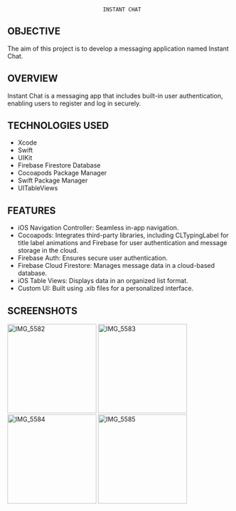                                   INSTANT CHAT 
OBJECTIVE
---
The aim of this project is to develop a messaging application named Instant Chat.

OVERVIEW
---
Instant Chat is a messaging app that includes built-in user authentication, enabling users to register and log in securely.

TECHNOLOGIES USED
---
* Xcode
* Swift
* UIKit
* Firebase Firestore Database
* Cocoapods Package Manager
* Swift Package Manager
* UITableViews

FEATURES
---
* iOS Navigation Controller: Seamless in-app navigation.
* Cocoapods: Integrates third-party libraries, including CLTypingLabel for title label animations and Firebase for user authentication and message storage in the cloud.
* Firebase Auth: Ensures secure user authentication.
* Firebase Cloud Firestore: Manages message data in a cloud-based database.
* iOS Table Views: Displays data in an organized list format.
* Custom UI: Built using .xib files for a personalized interface.

SCREENSHOTS
---
<img src="https://github.com/user-attachments/assets/96d97935-08af-46a9-b7fe-71a922f736eb" alt="IMG_5582" width="200"/>
<img src="https://github.com/user-attachments/assets/62d379a6-070f-433d-9ce4-73b34cef188d" alt="IMG_5583" width="200"/>
<img src="https://github.com/user-attachments/assets/6e3b8989-e83b-42df-8907-be6aa359c9bb" alt="IMG_5584" width="200"/>
<img src="https://github.com/user-attachments/assets/28efedb8-4c28-4ef4-941a-cfab6a889e37" alt="IMG_5585" width="200"/>







